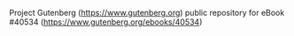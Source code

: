 Project Gutenberg (https://www.gutenberg.org) public repository for eBook #40534 (https://www.gutenberg.org/ebooks/40534)
